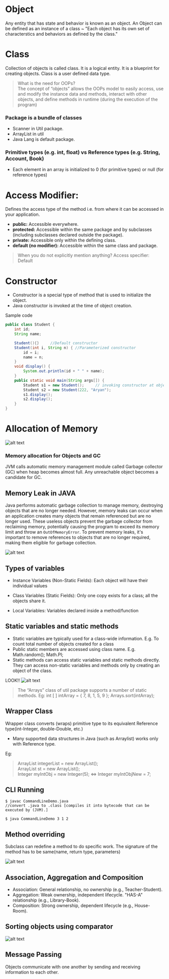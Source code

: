 # Object
Any entity that has state and behavior is known as an object. An Object can be defined as an instance of a class ~ "Each object has its own set of characterstics and behaviors as defined by the class."

# Class
Collection of objects is called class. It is a logical entity. It is a blueprint for creating objects. Class is a user defined data type.

> What is the need for OOPs?<br>
The concept of “objects” allows the OOPs model to easily access, use and modify the instance data and methods, interact with other objects, and define methods in runtime (during the execution of the program)

### Package is a bundle of classes
- Scanner in Util package.
- ArrayList in util
- Java Lang is default package.

### Primitive types (e.g. int, float)  vs  Reference types (e.g. String, Account, Book)
- Each element in an array is initialized to 0 (for primitive types) or null (for reference types)

# Access Modifier:
Defines the access type of the method i.e. from where it can be accessed in your application.
- **public:** Accessible everywhere.
- **protected:** Accessible within the same package and by subclasses (including subclasses declared outside the package).
- **private:** Accessible only within the defining class.
- **default (no modifier):** Accessible within the same class and package.

> When you do not explicitly mention anything?
Access specifier: Default


# Constructor
- Constructor is a special type of method that is used to initialize the object.
- Java constructor is invoked at the time of object creation.

Sample code

```java
public class Student {
    int id;
    String name;

    Student(){}     //Default constructor
    Student(int i, String n) { //Parameterized constructor
        id = i;
        name = n;
    }
    void display() {
        System.out.println(id + " " + name);
    }
    public static void main(String args[]) {
        Student s1 = new Student();     // invoking constructor at object creation
        Student s2 = new Student(222, "Aryan");
        s1.display();
        s2.display();
    }
}
```

# Allocation of Memory
![alt text](image.png)

### Memory allocation for Objects and GC

JVM calls automatic memory management module called
Garbage collector (GC) when heap becomes almost full. Any unreachable object becomes a candidate for GC.


## Memory Leak in JAVA
Java performs automatic garbage collection to manage memory, destroying objects that are no longer needed. However, memory leaks can occur when an application creates many objects that remain referenced but are no longer used. These useless objects prevent the garbage collector from reclaiming memory, potentially causing the program to exceed its memory limit and throw an `OutOfMemoryError`. To prevent memory leaks, it's important to remove references to objects that are no longer required, making them eligible for garbage collection.

![alt text](image-1.png)

## Types of variables
- Instance Variables (Non-Static Fields): Each object will have their individual values

- Class Variables (Static Fields): Only one copy exists for a class; all the objects share it.

- Local Variables: Variables declared inside a method/function

## Static variables and static methods

- Static variables are typically used for a class-wide
information. E.g. To count total number of objects created for a class
- Public static members are accessed using class name. E.g. Math.random(); Math.PI;
- Static methods can access static variables and static methods directly. They can access non-static variables and methods only by creating an object of the class.

LOOK!!
![alt text](image-3.png)

> The “Arrays” class of util package supports a number of static methods. Eg: int [ ] intArray = { 7, 8, 1, 5, 9 }; Arrays.sort(intArray);

## Wrapper Class
Wrapper class converts (wraps) primitive type to its
equivalent Reference type(int-Integer, double-Double, etc.)
- Many supported data structures in Java (such as
Arraylist) works only with Reference type.

Eg: 
> ArrayList<Integer> integerList = new ArrayList<Integer>();<br>
> ArrayList<Student> st = new ArrayList<Student>(); <br>
> Integer myIntObj = new Integer(5); <=> Integer myIntObjNew = 7;

## CLI Running
```
$ javac CommandLineDemo.java  
//convert .java to .class [compiles it into bytecode that can be executed by (JVM).]

$ java CommandLineDemo 3 1 2 
```

## Method overriding
Subclass can redefine a method to do specific work. The signature of the method has to be same(name, return type, parameters)

![alt text](image-4.png)


## Association, Aggregation and Composition 
- Association: General relationship, no ownership (e.g., Teacher-Student).
- Aggregation: Weak ownership, independent lifecycle. "HAS-A" relationship (e.g., Library-Book).
- Composition: Strong ownership, dependent lifecycle (e.g., House-Room).

## Sorting objects using comparator
![alt text](image-6.png)


## Message Passing
Objects communicate with one another by sending and receiving information to each other.